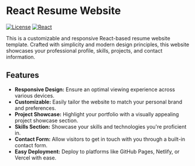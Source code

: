 # React Resume Website

[![License](https://img.shields.io/badge/license-MIT-blue.svg)](https://opensource.org/licenses/MIT)
[![React](https://img.shields.io/badge/React-16.0+-61dafb.svg)](https://reactjs.org/)

This is a customizable and responsive React-based resume website template. Crafted with simplicity and modern design principles, this website showcases your professional profile, skills, projects, and contact information.

## Features

- **Responsive Design:** Ensure an optimal viewing experience across various devices.
- **Customizable:** Easily tailor the website to match your personal brand and preferences.
- **Project Showcase:** Highlight your portfolio with a visually appealing project showcase section.
- **Skills Section:** Showcase your skills and technologies you're proficient in.
- **Contact Form:** Allow visitors to get in touch with you through a built-in contact form.
- **Easy Deployment:** Deploy to platforms like GitHub Pages, Netlify, or Vercel with ease.
